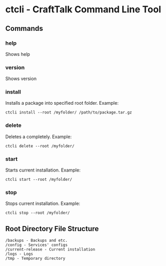 # ctcli - CraftTalk Command Line Tool

## Commands

### help
Shows help

### version
Shows version

### install
Installs a package into specified root folder. Example:
```shell
ctcli install --root /myfolder/ /path/to/package.tar.gz
```

### delete
Deletes a completely. Example:
```shell
ctcli delete --root /myfolder/
```

### start
Starts current installation. Example:
```shell
ctcli start --root /myfolder/
```

### stop
Stops current installation. Example:
```shell
ctcli stop --root /myfolder/
```

## Root Directory File Structure

```
/backups - Backups and etc.
/config - Services' configs
/current-release - Current installation
/logs - Logs
/tmp - Temporary directory
```
